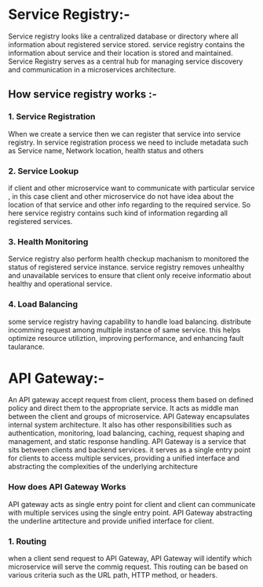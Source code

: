 # Service Registry:-  
Service registry looks like a centralized database or directory where all information about registered service stored.
service registry contains the information about service and their location is stored and maintained.
Service Registry serves as a central hub for managing service discovery and communication in a microservices architecture. 
## How service registry works :- 
### 1. Service Registration
When we create a service then we can register that service into service registry.
In service registration process we need to include metadata such as Service name, Network location, health status and others 
### 2. Service Lookup
if client and other microservice want to communicate with particular service , 
in this case client and other microservice do not have idea about the location of that service and other info regarding to the required service.
So here service registry contains such kind of information regarding all registered services.
### 3. Health Monitoring
Service registry also perform health checkup machanism to monitored the status of registered service instance. 
service registry removes unhealthy and unavailable services to ensure that client only receive informatio about healthy and operational service.
### 4. Load Balancing
some service registry having capability to handle load balancing.
distribute incomming request among multiple instance of same service. this helps optimize resource utiliztion, improving performance, and enhancing fault taularance.


# API Gateway:- 
An API gateway accept request from client, process them based on defined policy and direct them to the appropriate service.
It acts as middle man between the client and groups of microservice.
API Gateway encapsulates internal system architecture.
It also has other responsibilities such as authentication, monitoring, load balancing, caching, request shaping and management, and static response handling.
API Gateway is a service that sits between clients and backend services.
it serves as a single entry point for clients to access multiple services, providing a unified interface and abstracting the complexities of the underlying architecture
###  How does API Gateway Works
API gateway acts as single entry point for client and client can communicate with multiple services using the single entry point.
API Gateway abstracting the underline artitecture and provide unified interface for client.
### 1. Routing 
when a client send request to API Gateway, API Gateway will identify which microservice will serve the commig request.
This routing can be based on various criteria such as the URL path, HTTP method, or headers.



